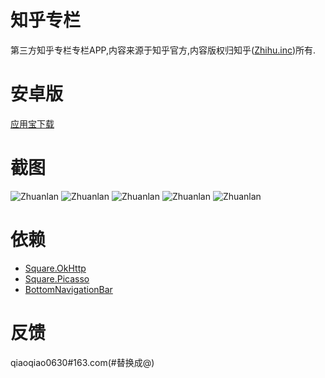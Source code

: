 # 知乎专栏
第三方知乎专栏专栏APP,内容来源于知乎官方,内容版权归知乎([Zhihu.inc](https://www.zhihu.com/))所有.

# 安卓版
[应用宝下载](http://android.myapp.com/myapp/detail.htm?apkName=com.zhuanlan.android)

# 截图
![Zhuanlan](http://pp.myapp.com/ma_pic2/0/shot_42382850_1_1478656819/550)
![Zhuanlan](https://github.com/i-1213/Zhuanlan/blob/master/Zhuanlan/screenshots/zhuanlan.droid2.png)
![Zhuanlan](https://github.com/i-1213/Zhuanlan/blob/master/Zhuanlan/screenshots/zhuanlan.droid3.png)
![Zhuanlan](https://github.com/i-1213/Zhuanlan/blob/master/Zhuanlan/screenshots/zhuanlan.droid4.png)
![Zhuanlan](https://github.com/i-1213/Zhuanlan/blob/master/Zhuanlan/screenshots/zhuanlan.droid5.png)

# 依赖
- [Square.OkHttp](https://github.com/mattleibow/square-bindings)
- [Square.Picasso](https://github.com/mattleibow/square-bindings)
- [BottomNavigationBar](https://github.com/pocheshire/BottomNavigationBar)

# 反馈
qiaoqiao0630#163.com(#替换成@)

